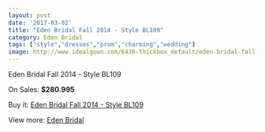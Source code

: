 ```yaml
---
layout: post
date: '2017-03-02'
title: "Eden Bridal Fall 2014 - Style BL109"
category: Eden Bridal
tags: ["style","dresses","prom","charming","wedding"]
image: http://www.idealgown.com/6438-thickbox_default/eden-bridal-fall-2014-style-bl109.jpg
---
```

Eden Bridal Fall 2014 - Style BL109

On Sales: **$280.995**
<a href="https://www.idealgown.com/en/eden-bridal/2814-eden-bridal-fall-2014-style-bl109.html"><amp-img layout="responsive" width="600" height="600" src="//www.idealgown.com/6438-thickbox_default/eden-bridal-fall-2014-style-bl109.jpg" alt="Eden Bridal Fall 2014 - Style BL109 0" /></a>
<a href="https://www.idealgown.com/en/eden-bridal/2814-eden-bridal-fall-2014-style-bl109.html"><amp-img layout="responsive" width="600" height="600" src="//www.idealgown.com/6440-thickbox_default/eden-bridal-fall-2014-style-bl109.jpg" alt="Eden Bridal Fall 2014 - Style BL109 1" /></a>
<a href="https://www.idealgown.com/en/eden-bridal/2814-eden-bridal-fall-2014-style-bl109.html"><amp-img layout="responsive" width="600" height="600" src="//www.idealgown.com/6439-thickbox_default/eden-bridal-fall-2014-style-bl109.jpg" alt="Eden Bridal Fall 2014 - Style BL109 2" /></a>
<a href="https://www.idealgown.com/en/eden-bridal/2814-eden-bridal-fall-2014-style-bl109.html"><amp-img layout="responsive" width="600" height="600" src="//www.idealgown.com/6437-thickbox_default/eden-bridal-fall-2014-style-bl109.jpg" alt="Eden Bridal Fall 2014 - Style BL109 3" /></a>

Buy it: [Eden Bridal Fall 2014 - Style BL109](https://www.idealgown.com/en/eden-bridal/2814-eden-bridal-fall-2014-style-bl109.html "Eden Bridal Fall 2014 - Style BL109")

View more: [Eden Bridal](https://www.idealgown.com/en/34-eden-bridal "Eden Bridal")